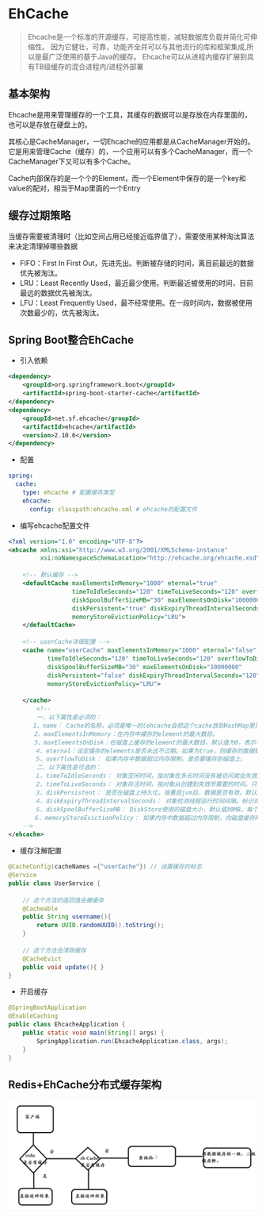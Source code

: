 # EhCache

>Ehcache是​​一个标准的开源缓存，可提高性能，减轻数据库负载并简化可伸缩性。
因为它健壮，可靠，功能齐全并可以与其他流行的库和框架集成,所以是最广泛使用的基于Java的缓存。
Ehcache可以从进程内缓存扩展到具有TB级缓存的混合进程内/进程外部署

## 基本架构

Ehcache是用来管理缓存的一个工具，其缓存的数据可以是存放在内存里面的，也可以是存放在硬盘上的。

其核心是CacheManager，一切Ehcache的应用都是从CacheManager开始的。它是用来管理Cache（缓存）的，一个应用可以有多个CacheManager，而一个CacheManager下又可以有多个Cache。

Cache内部保存的是一个个的Element，而一个Element中保存的是一个key和value的配对，相当于Map里面的一个Entry

## 缓存过期策略

当缓存需要被清理时（比如空间占用已经接近临界值了），需要使用某种淘汰算法来决定清理掉哪些数据

- FIFO：First In First Out，先进先出。判断被存储的时间，离目前最远的数据优先被淘汰。
- LRU：Least Recently Used，最近最少使用。判断最近被使用的时间，目前最远的数据优先被淘汰。
- LFU：Least Frequently Used，最不经常使用。在一段时间内，数据被使用次数最少的，优先被淘汰。

## Spring Boot整合EhCache

- 引入依赖

```xml
<dependency>
    <groupId>org.springframework.boot</groupId>
    <artifactId>spring-boot-starter-cache</artifactId>
</dependency>
<dependency>
    <groupId>net.sf.ehcache</groupId>
    <artifactId>ehcache</artifactId>
    <version>2.10.6</version>
</dependency>
```

- 配置

```yml
spring:
  cache:
    type: ehcache # 配置缓存类型
    ehcache:
      config: classpath:ehcache.xml # ehcache的配置文件
```

- 编写ehcache配置文件

```xml
<?xml version="1.0" encoding="UTF-8"?>
<ehcache xmlns:xsi="http://www.w3.org/2001/XMLSchema-instance"
         xsi:noNamespaceSchemaLocation="http://ehcache.org/ehcache.xsd">

    <!-- 默认缓存 -->
    <defaultCache maxElementsInMemory="1000" eternal="true"
                  timeToIdleSeconds="120" timeToLiveSeconds="120" overflowToDisk="true"
                  diskSpoolBufferSizeMB="30" maxElementsOnDisk="10000000"
                  diskPersistent="true" diskExpiryThreadIntervalSeconds="120"
                  memoryStoreEvictionPolicy="LRU">
    </defaultCache>

    <!-- userCache详细配置 -->
    <cache name="userCache" maxElementsInMemory="1000" eternal="false"
           timeToIdleSeconds="120" timeToLiveSeconds="120" overflowToDisk="true"
           diskSpoolBufferSizeMB="30" maxElementsOnDisk="10000000"
           diskPersistent="false" diskExpiryThreadIntervalSeconds="120"
           memoryStoreEvictionPolicy="LRU">

    </cache>
        <!--
        一、以下属性是必须的：
       1、name： Cache的名称，必须是唯一的(ehcache会把这个cache放到HashMap里)。
    　　2、maxElementsInMemory：在内存中缓存的element的最大数目。
    　　3、maxElementsOnDisk：在磁盘上缓存的element的最大数目，默认值为0，表示不限制。
    　　４、eternal：设定缓存的elements是否永远不过期。如果为true，则缓存的数据始终有效，如果为false那么还要根据timeToIdleSeconds，timeToLiveSeconds判断。
    　　５、overflowToDisk： 如果内存中数据超过内存限制，是否要缓存到磁盘上。
        二、以下属性是可选的：
    　　１、timeToIdleSeconds： 对象空闲时间，指对象在多长时间没有被访问就会失效。只对eternal为false的有效。默认值0，表示一直可以访问。
    　　２、timeToLiveSeconds： 对象存活时间，指对象从创建到失效所需要的时间。只对eternal为false的有效。默认值0，表示一直可以访问。
    　　３、diskPersistent： 是否在磁盘上持久化。指重启jvm后，数据是否有效。默认为false。
    　　４、diskExpiryThreadIntervalSeconds： 对象检测线程运行时间间隔。标识对象状态的线程多长时间运行一次。
    　　５、diskSpoolBufferSizeMB： DiskStore使用的磁盘大小，默认值30MB。每个cache使用各自的DiskStore。
       ６、memoryStoreEvictionPolicy： 如果内存中数据超过内存限制，向磁盘缓存时的策略。默认值LRU，可选FIFO、LFU。   
    -->
</ehcache>
```

- 缓存注解配置

```java
@CacheConfig(cacheNames ={"userCache"}) // 设置缓存的标志
@Service
public class UserService {

    // 这个方法的返回值会被缓存
    @Cacheable
    public String username(){
        return UUID.randomUUID().toString();
    }
    
    // 这个方法会清除缓存
    @CacheEvict
    public void update(){ }
}
```

- 开启缓存

```java
@SpringBootApplication
@EnableCaching
public class EhcacheApplication {
    public static void main(String[] args) {
        SpringApplication.run(EhcacheApplication.class, args);
    }
}
```

## Redis+EhCache分布式缓存架构

![批注 2020-02-23 104926](/assets/批注%202020-02-23%20104926.png)